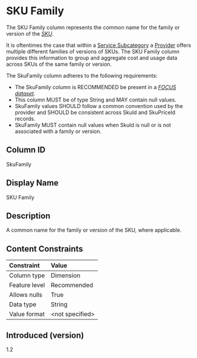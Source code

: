 # SKU Family

The SKU Family column represents the common name for the family or version of the [*SKU*](#glossary:SKU).

It is oftentimes the case that within a [Service Subcategory](#servicesubcategory) a [Provider](#provider) offers multiple different families of versions of SKUs. The SKU Family column provides this information to group and aggregate cost and usage data across SKUs of the same family or version.

The SkuFamily column adheres to the following requirements:

* The SkuFamily column is RECOMMENDED be present in a [*FOCUS dataset*](#glossary:FOCUS-dataset).
* This column MUST be of type String and MAY contain null values.
* SkuFamily values SHOULD follow a common convention used by the provider and SHOULD be consistent across SkuId and SkuPriceId records.
* SkuFamily MUST contain null values when SkuId is null or is not associated with a family or version.

## Column ID

SkuFamily

## Display Name

SKU Family

## Description

A common name for the family or version of the SKU, where applicable.

## Content Constraints

| Constraint      | Value            |
| :-------------- | :--------------- |
| Column type     | Dimension        |
| Feature level   | Recommended      |
| Allows nulls    | True             |
| Data type       | String           |
| Value format    | \<not specified> |

## Introduced (version)

1.2
